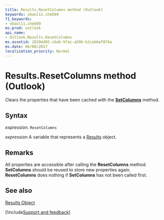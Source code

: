 ```yaml
---
title: Results.ResetColumns method (Outlook)
keywords: vbaol11.chm509
f1_keywords:
- vbaol11.chm509
ms.prod: outlook
api_name:
- Outlook.Results.ResetColumns
ms.assetid: 1839dd92-cbab-5fac-a59b-b1ceb6ef874a
ms.date: 06/08/2017
localization_priority: Normal
---
```



# Results.ResetColumns method (Outlook)

Clears the properties that have been cached with the  **[SetColumns](Outlook.Results.SetColumns.md)** method.


## Syntax

_expression_. `ResetColumns`

_expression_ A variable that represents a [Results](Outlook.Results.md) object.


## Remarks

All properties are accessible after calling the  **ResetColumns** method. **SetColumns** should be reused to store new properties again. **ResetColumns** does nothing if **SetColumns** has not been called first.


## See also


[Results Object](Outlook.Results.md)

[!include[Support and feedback](~/includes/feedback-boilerplate.md)]